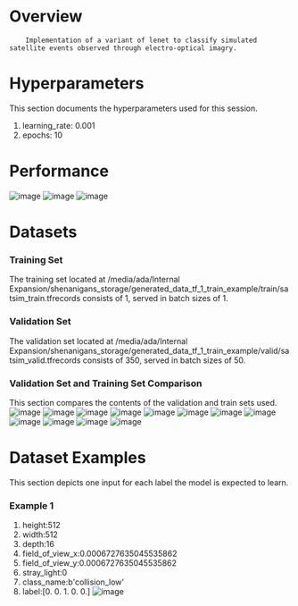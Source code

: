 # Overview 

        Implementation of a variant of lenet to classify simulated satellite events observed through electro-optical imagry. 
        
# Hyperparameters 
This section documents the hyperparameters used for this session. 
1. learning_rate: 0.001
2. epochs: 10
# Performance
![image](images/5d9b77425d7bbfad8ca960e316e418d3.png)
![image](images/423a7414772f8501643b5aca26272753.png)
![image](images/981d72eb448a0780f9bcb0bc1c57d61d.png)
# Datasets 
### Training Set 
The training set located at /media/ada/Internal Expansion/shenanigans_storage/generated_data_tf_1_train_example/train/satsim_train.tfrecords consists of 1, served in batch sizes of 1.

### Validation Set 
The validation set located at /media/ada/Internal Expansion/shenanigans_storage/generated_data_tf_1_train_example/valid/satsim_valid.tfrecords consists of 350, served in batch sizes of 50.

### Validation Set and Training Set Comparison 
This section compares the contents of the validation and train sets used.
![image](./images/57a395094e862b13edb08593488d1d0a.png)
![image](./images/1585bf68a1a3c424fae5e6d28c2b3ed1.png)
![image](./images/7ceaff9427675fd701d5f4b3da35e600.png)
![image](./images/2547d90e09a0dc709f28acd809a0cb76.png)
![image](./images/82e132d3fba91828f226425165ca2bf6.png)
![image](./images/b5681d9298ef68a23a521f87ff38217d.png)
![image](./images/5b7509a71fedf3025d47c549cb644653.png)
![image](./images/6b896b1459a941d108a6b273358ee29e.png)
![image](./images/0dc9feec45181ed21c5025e5de2f4471.png)
![image](./images/cd4daa4f1f7231637bbb7e8950b8ec8d.png)
![image](./images/456d75c228d3c4b0dc87624b46801597.png)
![image](./images/76db12980371bc8fcb5e7374d89cfe27.png)
# Dataset Examples
This section depicts one input for each label the model is expected to learn.
### Example 1 
1. height:512
2. width:512
3. depth:16
4. field_of_view_x:0.0006727635045535862
5. field_of_view_y:0.0006727635045535862
6. stray_light:0
7. class_name:b'collision_low'
8. label:[0. 0. 1. 0. 0.]
![image](images/f7848c0621c824cacb5ef8acdf2127fb.png)
